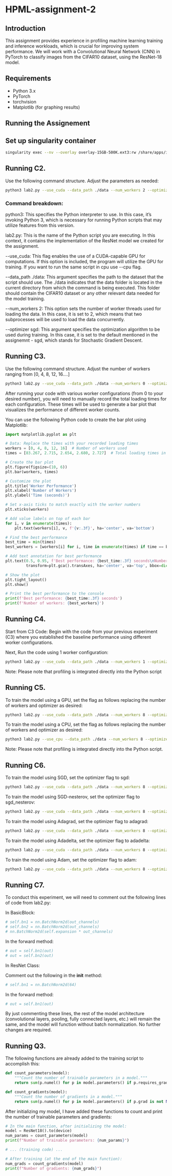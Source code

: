 # HPML-assignment-2

## Introduction
This assignment provides experience in profiling machine learning training and inference workloads, which is crucial for improving system performance. We will work with a Convolutional Neural Network (CNN) in PyTorch to classify images from the CIFAR10 dataset, using the ResNet-18 model.

## Requirements
- Python 3.x
- PyTorch
- torchvision
- Matplotlib (for graphing results)

## Running the Assignement
## Set up singularity container
```bash
singularity exec --nv --overlay overlay-15GB-500K.ext3:rw /share/apps/images/cuda12.1.1-cudnn8.9.0-devel-ubuntu22.04.2.sif /bin/bash
```
## Running C2. 
Use the following command structure. Adjust the parameters as needed:

```bash
python3 lab2.py --use_cuda --data_path ./data --num_workers 2 --optimizer sgd
```
### Command breakdown:

python3: This specifies the Python interpreter to use. In this case, it’s invoking Python 3, which is necessary for running Python scripts that may utilize features from this version.

lab2.py: This is the name of the Python script you are executing. In this context, it contains the implementation of the ResNet model we created for the assignment.

--use_cuda: This flag enables the use of a CUDA-capable GPU for computations. If this option is included, the program will utilize the GPU for training. If you want to run the same script in cpu use --cpu flag.

--data_path ./data: This argument specifies the path to the dataset that the script should use. The ./data indicates that the data folder is located in the current directory from which the command is being executed. This folder should contain the CIFAR10 dataset or any other relevant data needed for the model training.

--num_workers 2: This option sets the number of worker threads used for loading the data. In this case, it is set to 2, which means that two subprocesses will be used to load the data concurrently. 

--optimizer sgd: This argument specifies the optimization algorithm to be used during training. In this case, it is set to the default mentioned in the assignemnt - sgd, which stands for Stochastic Gradient Descent. 

## Running C3.
Use the following command structure. Adjust the number of workers ranging from [0, 4, 8, 12, 16....]
```bash
python3 lab2.py --use_cuda --data_path ./data --num_workers 0 --optimizer sgd
```
After running your code with various worker configurations (from 0 to your desired number), you will need to manually record the total loading times for each configuration. These times will be used to generate a bar plot that visualizes the performance of different worker counts.

You can use the following Python code to create the bar plot using Matplotlib:
```python
import matplotlib.pyplot as plt

# Data: Replace the times with your recorded loading times
workers = [0, 4, 8, 12, 16]  # Number of workers used
times = [83.267, 2.715, 2.654, 2.680, 2.727]  # Total loading times in seconds

# Create the bar plot
plt.figure(figsize=(10, 6))
plt.bar(workers, times)

# Customize the plot
plt.title('Worker Performance')
plt.xlabel('Number of Workers')
plt.ylabel('Time (seconds)')

# Set x-axis ticks to match exactly with the worker numbers
plt.xticks(workers)

# Add value labels on top of each bar
for i, v in enumerate(times):
    plt.text(workers[i], v, f'{v:.3f}', ha='center', va='bottom')

# Find the best performance
best_time = min(times)
best_workers = [workers[i] for i, time in enumerate(times) if time == best_time]

# Add text annotation for best performance
plt.text(0.5, 0.95, f'Best performance: {best_time:.3f} seconds\nNumber of workers: {best_workers}', 
         transform=plt.gca().transAxes, ha='center', va='top', bbox=dict(facecolor='white', alpha=0.8))

# Show the plot
plt.tight_layout()
plt.show()

# Print the best performance to the console
print(f'Best performance: {best_time:.3f} seconds')
print(f'Number of workers: {best_workers}')

```

## Running C4.

Start from C3 Code: Begin with the code from your previous experiment (C3) where you established the baseline performance using different worker configurations.

Next, Run the code using 1 worker configuration:
```bash
python3 lab2.py --use_cuda --data_path ./data --num_workers 1 --optimizer sgd
```

Note: Please note that profiling is integrated directly into the Python script

## Running C5.
To train the model using a GPU, set the flag as follows replacing the number of workers and optimizer as desired:
```bash
python3 lab2.py --use_cuda --data_path ./data --num_workers 8 --optimizer sgd
```
To train the model using a CPU, set the flag as follows replacing the number of workers and optimizer as desired:
```bash
python3 lab2.py --use_cpu --data_path ./data --num_workers 8 --optimizer sgd
```
Note: Please note that profiling is integrated directly into the Python script.

## Running C6.
To train the model using SGD, set the optimizer flag to sgd:
```bash
python3 lab2.py --use_cuda --data_path ./data --num_workers 8 --optimizer sgd
```
To train the model using SGD-nesterov, set the optimizer flag to sgd_nesterov:
```bash
python3 lab2.py --use_cuda --data_path ./data --num_workers 8 --optimizer sgd_nesterov
```

To train the model using Adagrad, set the optimizer flag to adagrad:
```bash
python3 lab2.py --use_cuda --data_path ./data --num_workers 8 --optimizer adagrad
```

To train the model using Adadelta, set the optimizer flag to adadelta:
```bash
python3 lab2.py --use_cuda --data_path ./data --num_workers 8 --optimizer adadelta
```

To train the model using Adam, set the optimizer flag to adam:
```bash
python3 lab2.py --use_cuda --data_path ./data --num_workers 8 --optimizer adam
```

## Running C7.
To conduct this experiment, we will need to comment out the following lines of code from lab2.py:

In BasicBlock:
```python
# self.bn1 = nn.BatchNorm2d(out_channels)
# self.bn2 = nn.BatchNorm2d(out_channels)
# nn.BatchNorm2d(self.expansion * out_channels)
```
In the forward method:
```python
# out = self.bn1(out)
# out = self.bn2(out)
```
In ResNet Class:

Comment out the following in the __init__ method:
```python
# self.bn1 = nn.BatchNorm2d(64)
```

In the forward method:
```python
# out = self.bn1(out)
```

By just commenting these lines, the rest of the model architecture (convolutional layers, pooling, fully connected layers, etc.) will remain the same, and the model will function without batch normalization. No further changes are required.

## Running Q3.
The following functions are already added to the training script to accomplish this:
```python
def count_parameters(model):
    """Count the number of trainable parameters in a model."""
    return sum(p.numel() for p in model.parameters() if p.requires_grad)

def count_gradients(model):
    """Count the number of gradients in a model."""
    return sum(p.numel() for p in model.parameters() if p.grad is not None)
```
After initializing my model, I have added these functions to count and print the number of trainable parameters and gradients:
```python
# In the main function, after initializing the model:
model = ResNet18().to(device)
num_params = count_parameters(model)
print(f"Number of trainable parameters: {num_params}")

# ... (training code) ...

# After training (at the end of the main function):
num_grads = count_gradients(model)
print(f"Number of gradients: {num_grads}")

```







